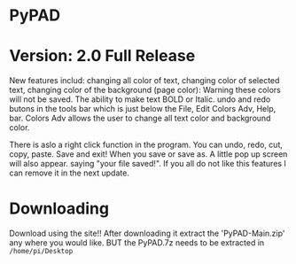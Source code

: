 # PyPAD

# Version: 2.0 Full Release

New features includ: changing all color of text, changing color of selected text, changing color of the background (page color): Warning these colors will not be saved.  The ability to make text BOLD or Italic. undo and redo butons in the tools bar which is just below the File, Edit Colors Adv, Help, bar. Colors Adv allows the user to change all text color and background color. 

There is aslo a right click function in the program. You can undo, redo, cut, copy, paste. Save and exit! When you save or save as. A little pop up screen will also appear. saying "your file saved!". If you all do not like this features I can remove it in the next update. 


# Downloading
Download using the site!! After downloading it extract the 'PyPAD-Main.zip' any where you would like. BUT the PyPAD.7z needs to be extracted in ```/home/pi/Desktop```




